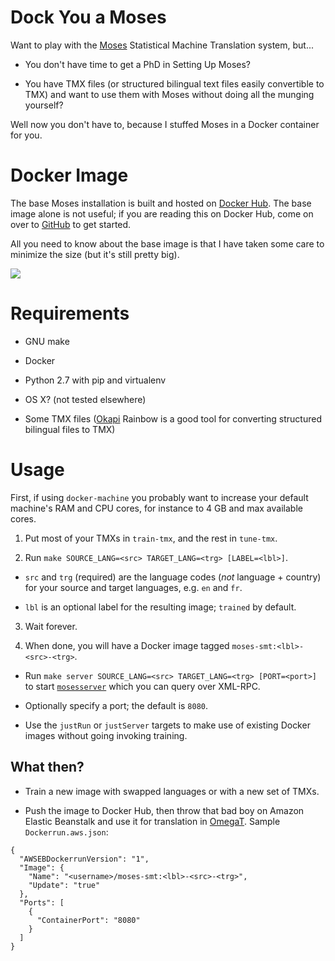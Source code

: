 # Dock You a Moses

Want to play with the [Moses](http://www.statmt.org/moses/)
Statistical Machine Translation system, but...

- You don't have time to get a PhD in Setting Up Moses?

- You have TMX files (or structured bilingual text files easily convertible to
  TMX) and want to use them with Moses without doing all the munging yourself?

Well now you don't have to, because I stuffed Moses in a Docker container for
you.

# Docker Image

The base Moses installation is built and hosted on [Docker
Hub](https://hub.docker.com/r/amake/moses-base/). The base image alone
is not useful; if you are reading this on Docker Hub, come on over to
[GitHub](https://github.com/amake/moses-smt) to get started.

All you need to know about the base image is that I have taken some
care to minimize the size (but it's still pretty big).

[![](https://imagelayers.io/badge/amake/moses-smt:base.svg)](https://imagelayers.io/?images=amake/moses-smt:base 'Get your own badge on imagelayers.io')

# Requirements

- GNU make

- Docker

- Python 2.7 with pip and virtualenv

- OS X? (not tested elsewhere)

- Some TMX files ([Okapi](http://okapi.opentag.com/) Rainbow is a good tool for
  converting structured bilingual files to TMX)

# Usage

First, if using `docker-machine` you probably want to increase your default
machine's RAM and CPU cores, for instance to 4 GB and max available cores.

1. Put most of your TMXs in `train-tmx`, and the rest in `tune-tmx`.

2. Run `make SOURCE_LANG=<src> TARGET_LANG=<trg> [LABEL=<lbl>]`.

  - `src` and `trg` (required) are the language codes (*not* language + country)
    for your source and target languages, e.g. `en` and `fr`.

  - `lbl` is an optional label for the resulting image; `trained` by default.

3. Wait forever.

4. When done, you will have a Docker image tagged `moses-smt:<lbl>-<src>-<trg>`.

  - Run `make server SOURCE_LANG=<src> TARGET_LANG=<trg> [PORT=<port>]` to start
    [`mosesserver`](http://www.statmt.org/moses/?n=Advanced.Moses#ntoc1) which
    you can query over XML-RPC.

  - Optionally specify a port; the default is `8080`.

  - Use the `justRun` or `justServer` targets to make use of existing Docker
    images without going invoking training.

## What then?

- Train a new image with swapped languages or with a new set of TMXs.

- Push the image to Docker Hub, then throw that bad boy on Amazon
  Elastic Beanstalk and use it for translation in
  [OmegaT](https://github.com/amake/omegat-moses-mt). Sample
  `Dockerrun.aws.json`:

```
{
  "AWSEBDockerrunVersion": "1",
  "Image": {
    "Name": "<username>/moses-smt:<lbl>-<src>-<trg>",
    "Update": "true"
  },
  "Ports": [
    {
      "ContainerPort": "8080"
    }
  ]
}
```